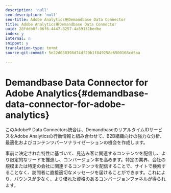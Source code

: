 ```yaml
---
description: 'null'
seo-description: 'null'
seo-title: Adobe Analytics用Demandbase Data Connector
title: Adobe Analytics用Demandbase Data Connector
uuid: 28fddb8f-06f6-4447-8257-4a59131bedbe
index: y
internal: n
snippet: y
translation-type: tm+mt
source-git-commit: 5e22d080398d74df29b1f849258e6500168cd5aa

---
```



# Demandbase Data Connector for Adobe Analytics{#demandbase-data-connector-for-adobe-analytics}

このAdobe® Data Connectors統合は、DemandbaseのリアルタイムIDサービスをAdobe Analyticsの行動情報と組み合わせて、B2B組織向けの強力な分析、最適化およびコンテンツパーソナライゼーションの機会を作成します。

事前に決定された特性に基づいて、見込み客に関連するコンテンツを配信し、より限定的なリードを推進し、コンバージョン率を高めます。特定の業界、会社の規模または特定の会社に関連するコンテンツを配信することで、サイトで検索することなく、訪問者に直接適切なメッセージを届けることができます。これにより、バウンスが少なく、より優れた資格のあるコンバージョンファネルが得られます。
